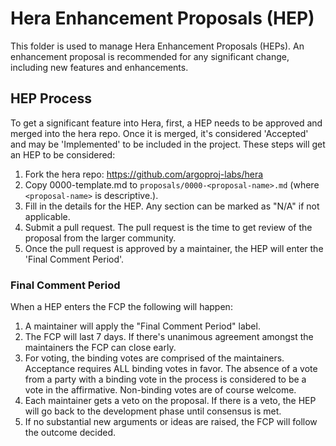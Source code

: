 # Hera Enhancement Proposals (HEP)

This folder is used to manage Hera Enhancement Proposals (HEPs). An enhancement proposal is recommended for any significant change, including new features and enhancements.

## HEP Process

To get a significant feature into Hera, first, a HEP needs to be approved and merged into the hera repo. Once it is merged, it's considered 'Accepted' and may be 'Implemented' to be included in the project. These steps will get an HEP to be considered:

1. Fork the hera repo: https://github.com/argoproj-labs/hera
2. Copy 0000-template.md to `proposals/0000-<proposal-name>.md` (where `<proposal-name>` is descriptive.).
3. Fill in the details for the HEP. Any section can be marked as "N/A" if not applicable.
4. Submit a pull request. The pull request is the time to get review of the proposal from the larger community.
5. Once the pull request is approved by a maintainer, the HEP will enter the 'Final Comment Period'.

### Final Comment Period

When a HEP enters the FCP the following will happen:

1. A maintainer will apply the "Final Comment Period" label.
2. The FCP will last 7 days. If there's unanimous agreement amongst the maintainers the FCP can close early.
3. For voting, the binding votes are comprised of the maintainers. Acceptance requires ALL binding votes in favor. The absence of a vote from a party with a binding vote in the process is considered to be a vote in the affirmative. Non-binding votes are of course welcome. 
4. Each maintainer gets a veto on the proposal. If there is a veto, the HEP will go back to the development phase until consensus is met.
5. If no substantial new arguments or ideas are raised, the FCP will follow the outcome decided.
